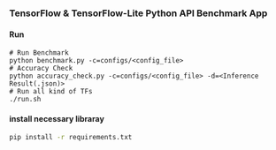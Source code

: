 ### TensorFlow & TensorFlow-Lite Python API Benchmark App
#### Run
```console
# Run Benchmark
python benchmark.py -c=configs/<config_file>
# Accuracy Check
python accuracy_check.py -c=configs/<config_file> -d=<Inference Result(.json)>
# Run all kind of TFs
./run.sh
```
#### install necessary libraray
```bash
pip install -r requirements.txt
```
